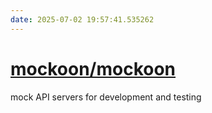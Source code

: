 ```yaml
---
date: 2025-07-02 19:57:41.535262
---
```


# [mockoon/mockoon](https://github.com/mockoon/mockoon)

mock API servers for development and testing